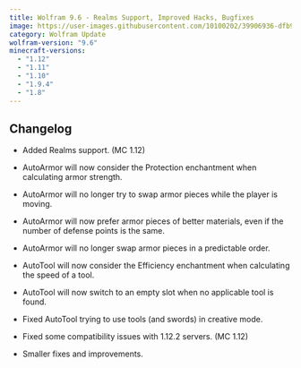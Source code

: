 ```yaml
---
title: Wolfram 9.6 - Realms Support, Improved Hacks, Bugfixes
image: https://user-images.githubusercontent.com/10100202/39906936-dfb90042-54e5-11e8-8f7a-5d3aeffd9b8c.jpg
category: Wolfram Update
wolfram-version: "9.6"
minecraft-versions:
  - "1.12"
  - "1.11"
  - "1.10"
  - "1.9.4"
  - "1.8"
---
```

## Changelog

- Added Realms support. (MC 1.12)

- AutoArmor will now consider the Protection enchantment when calculating armor strength.

- AutoArmor will no longer try to swap armor pieces while the player is moving.

- AutoArmor will now prefer armor pieces of better materials, even if the number of defense points is the same.

- AutoArmor will no longer swap armor pieces in a predictable order.

- AutoTool will now consider the Efficiency enchantment when calculating the speed of a tool.

- AutoTool will now switch to an empty slot when no applicable tool is found.

- Fixed AutoTool trying to use tools (and swords) in creative mode.

- Fixed some compatibility issues with 1.12.2 servers. (MC 1.12)

- Smaller fixes and improvements.
